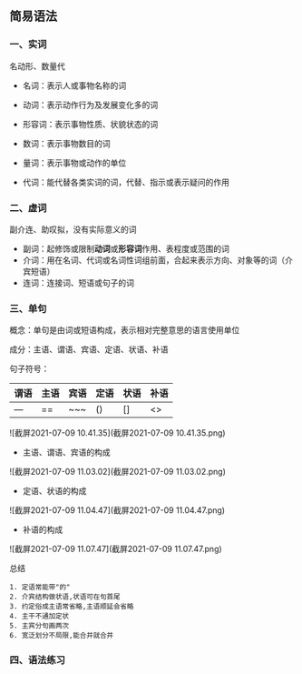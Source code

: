 ## 简易语法



### 一、实词

名动形、数量代

* 名词：表示人或事物名称的词
* 动词：表示动作行为及发展变化多的词
* 形容词：表示事物性质、状貌状态的词

* 数词：表示事物数目的词

* 量词：表示事物或动作的单位

* 代词：能代替各类实词的词，代替、指示或表示疑问的作用



### 二、虚词

副介连、助叹拟，没有实际意义的词

* 副词：起修饰或限制**动词**或**形容词**作用、表程度或范围的词
* 介词：用在名词、代词或名词性词组前面，合起来表示方向、对象等的词（介宾短语）
* 连词：连接词、短语或句子的词



### 三、单句

概念：单句是由词或短语构成，表示相对完整意思的语言使用单位

成分：主语、谓语、宾语、定语、状语、补语

句子符号：

| 谓语 | 主语 | 宾语 | 定语 | 状语 | 补语 |
| ---- | ---- | ---- | ---- | ---- | ---- |
| —    | ==   | ~~~  | ()   | []   | <>   |

![截屏2021-07-09 10.41.35](截屏2021-07-09 10.41.35.png)

* 主语、谓语、宾语的构成

![截屏2021-07-09 11.03.02](截屏2021-07-09 11.03.02.png)

* 定语、状语的构成

![截屏2021-07-09 11.04.47](截屏2021-07-09 11.04.47.png)

* 补语的构成

![截屏2021-07-09 11.07.47](截屏2021-07-09 11.07.47.png)



总结

```
1. 定语常能带"的"
2. 介宾结构做状语,状语可在句首尾
3. 约定俗成主语常省略,主语顺延会省略
4. 主干不通加定状
5. 主宾分句画两次
6. 宽泛划分不局限,能合并就合并
```



### 四、语法练习

  